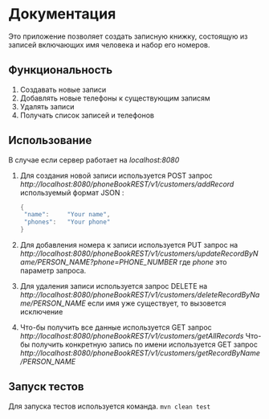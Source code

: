 # Документация

Это приложение позволяет создать записную книжку, состоящую из записей включающих имя человека и набор его номеров. 

## Функциональность
1. Создавать новые записи
2. Добавлять новые телефоны к существующим записям
3. Удалять записи
4. Получать список записей и телефонов

## Использование
В случае если сервер работает на *localhost:8080*
1. Для создания новой записи используется POST запрос *http://localhost:8080/phoneBookREST/v1/customers/addRecord*
используемый формат JSON : 
   
   ```java
   {
   	"name":		"Your name",
   	"phones":	"Your phone"
   }
   ```
   
2. Для добавления номера к записи используется PUT запрос на *http://localhost:8080/phoneBookREST/v1/customers/updateRecordByName/PERSON_NAME?phone=PHONE_NUMBER*
  где *phone* это параметр запроса.

3. Для удаления записи используется запрос DELETE на *http://localhost:8080/phoneBookREST/v1/customers/deleteRecordByName/PERSON_NAME*
  если имя уже существует, то вызовется исключение

4. Что-бы получить все данные используется GET запрос *http://localhost:8080/phoneBookREST/v1/customers/getAllRecords*
  Что-бы получить  конкретную запись по имени используется GET запрос *http://localhost:8080/phoneBookREST/v1/customers/getRecordByName/PERSON_NAME*


## Запуск тестов
Для запуска тестов используется команда.
```mvn clean test```